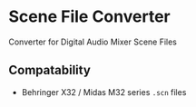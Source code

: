 # Scene File Converter
Converter for Digital Audio Mixer Scene Files

## Compatability
* Behringer X32 / Midas M32 series `.scn` files
